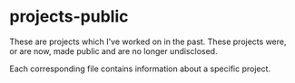 # projects-public
These are projects which I've worked on in the past. These projects were, or are now, made public and are no longer undisclosed. 

Each corresponding file contains information about a specific project.
